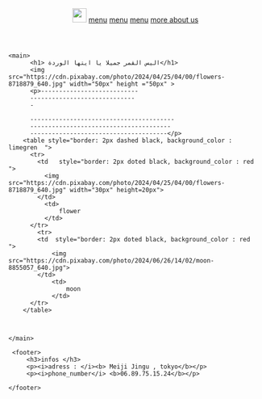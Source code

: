 <html>
  <body>
    <header>
     <title>flower and moon</title>
     <img src="---- "  width="28px" height ="28px">
      <a href="menu.html" >menu</a>
      <a href="products.html" >menu</a>
      <a href="table.html" >menu</a>  
      <a href="description.html" >more about us </a>
    </header>
   
    <main>
          <h1> اليس القمر جميلا يا ايتها الوردة</h1>
          <img src="https://cdn.pixabay.com/photo/2024/04/25/04/00/flowers-8718879_640.jpg" width="50px" height ="50px" >
          <p>---------------------------
          -----------------------------
          -
          
          ----------------------------------------
          ---------------------------------------
          --------------------------------------</p>
        <table style="border: 2px dashed black, background_color : limegren  ">
          <tr> 
            <td   style="border: 2px doted black, background_color : red  ">
              <img src="https://cdn.pixabay.com/photo/2024/04/25/04/00/flowers-8718879_640.jpg" width="30px" height=20px">
            </td>
              <td>
                  flower
              </td>
          </tr>
            <tr>
            <td  style="border: 2px doted black, background_color : red  ">
                <img src="https://cdn.pixabay.com/photo/2024/06/26/14/02/moon-8855057_640.jpg">
            </td>
                <td>
                    moon
                </td>
          </tr>
        </table>        
          
      

    </main>

     <footer>
         <h3>infos </h3>
         <p><i>adress : </i><b> Meiji Jingu , tokyo</b></p>
         <p><i>phone_number</i> <b>06.89.75.15.24</b></p>

    </footer>

  </body>

</html>
